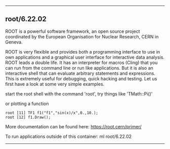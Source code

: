 
----------------------------------
## root/6.22.02 ##
ROOT is a powerful software framework, an open source project coordinated by the European Organisation for Nuclear Research, CERN in Geneva.

ROOT is very flexible and provides both a programming interface to use in own applications and a graphical user interface for interactive data analysis. ROOT leads a double life. It has an interpreter for macros (Cling) that you can run from the command line or run like applications. But it is also an interactive shell that can evaluate arbitrary statements and expressions. This is extremely useful for debugging, quick hacking and testing. Let us first have a look at some very simple examples.

start the root shell with the command 'root', try things like 'TMath::Pi()'

or plotting a function
```
root [11] TF1 f1("f1","sin(x)/x",0.,10.);
root [12] f1.Draw();
```

More documentation can be found here: https://root.cern/primer/

To run applications outside of this container: ml root/6.22.02

----------------------------------
 